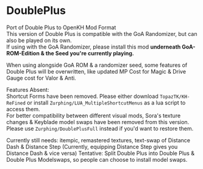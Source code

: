 # DoublePlus
Port of Double Plus to OpenKH Mod Format </br>
This version of Double Plus is compatible with the GoA Randomizer, but can also be played on its own. </br>
If using with the GoA Randomizer, please install this mod **underneath GoA-ROM-Edition & the Seed you're currently playing.** </br>

When using alongside GoA ROM & a randomizer seed, some features of Double Plus will be overwritten, like updated MP Cost for Magic & Drive Gauge cost for Valor & Anti. </br>

Features Absent: </br>
Shortcut Forms have been removed. Please either download `TopazTK/KH-ReFined` or install `Zurphing/LUA_MultipleShortcutMenus` as a lua script to access them. </br>
For better compatibility between different visual mods, Sora's texture changes & Keyblade model swaps have been removed from this version. </br>
Please use `Zurphing/DoublePlusFull` instead if you'd want to restore them. </br>


Currently still needs: itempic, remastered textures, text-swap of Distance Dash & Distance Step (Currently, equipping Distance Step gives you Distance Dash & vice versa)
Tentative: Split Double Plus into Double Plus & Double Plus Modelswaps, so people can choose to install model swaps.
